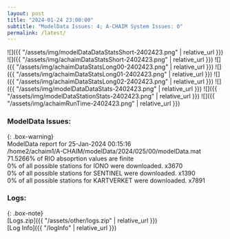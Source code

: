 ```yaml
---
layout: post
title: "2024-01-24 23:00:00"
subtitle: "ModelData Issues: 4; A-CHAIM System Issues: 0"
permalink: /latest/
---
```


![]({{ "/assets/img/modelDataDataStatsShort-2402423.png" | relative_url }})
![]({{ "/assets/img/achaimDataStatsShort-2402423.png" | relative_url }})
![]({{ "/assets/img/achaimDataStatsLong00-2402423.png" | relative_url }})
![]({{ "/assets/img/achaimDataStatsLong01-2402423.png" | relative_url }})
![]({{ "/assets/img/achaimDataStatsLong02-2402423.png" | relative_url }})
![]({{ "/assets/img/modelDataDataStats-2402423.png" | relative_url }})
![]({{ "/assets/img/modelDataStationStats-2402423.png" | relative_url }})
![]({{ "/assets/img/achaimRunTime-2402423.png" | relative_url }})


### ModelData Issues:  
  
{: .box-warning}  
 ModelData report for 25-Jan-2024 00:15:16   
 /home2/achaim1/A-CHAIM/modelData/2024/025/00/modelData.mat   
 71.5266% of RIO absoprtion values are finite   
 0% of all possible stations for IONO were downloaded. x3670   
 0% of all possible stations for SENTINEL were downloaded. x1390   
 0% of all possible stations for KARTVERKET were downloaded. x7891   
  


### Logs:  
  
{: .box-note}  
[Logs.zip]({{ "/assets/other/logs.zip" | relative_url }})  
[Log Info]({{ "/logInfo" | relative_url }})  

